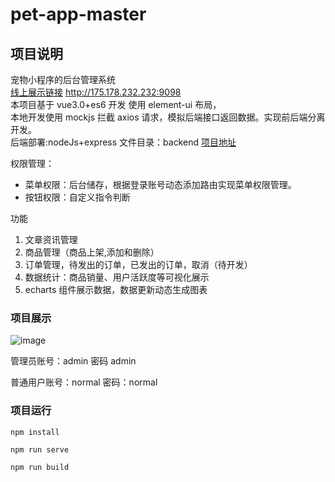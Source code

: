 # pet-app-master

## 项目说明
宠物小程序的后台管理系统  
[线上展示链接](http://175.178.232.232:9098)  http://175.178.232.232:9098  
本项目基于 vue3.0+es6 开发 使用 element-ui 布局，  
本地开发使用 mockjs 拦截 axios 请求，模拟后端接口返回数据。实现前后端分离开发。  
后端部署:nodeJs+express  文件目录：backend [项目地址](https://github.com/LiliYonng/pet-raising-app)  

权限管理： 
- 菜单权限：后台储存，根据登录账号动态添加路由实现菜单权限管理。
- 按钮权限：自定义指令判断  

功能  
1. 文章资讯管理  
2. 商品管理（商品上架,添加和删除） 
3. 订单管理，待发出的订单，已发出的订单，取消（待开发）  
4. 数据统计：商品销量、用户活跃度等可视化展示  
5. echarts 组件展示数据，数据更新动态生成图表  

### 项目展示
![image](https://user-images.githubusercontent.com/73695877/222648992-3e40cc89-2145-4361-986b-0ee1d4e49b99.png)

管理员账号：admin 密码 admin

普通用户账号：normal 密码：normal

### 项目运行

```
npm install

npm run serve

npm run build

```
